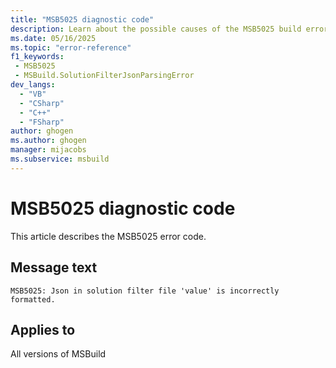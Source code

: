```yaml
---
title: "MSB5025 diagnostic code"
description: Learn about the possible causes of the MSB5025 build error, and get troubleshooting tips.
ms.date: 05/16/2025
ms.topic: "error-reference"
f1_keywords:
 - MSB5025
 - MSBuild.SolutionFilterJsonParsingError
dev_langs:
  - "VB"
  - "CSharp"
  - "C++"
  - "FSharp"
author: ghogen
ms.author: ghogen
manager: mijacobs
ms.subservice: msbuild
---
```


# MSB5025 diagnostic code

<!-- :::ErrorDefinitionDescription::: -->
<!-- :::editable-content name="introDescription"::: -->
This article describes the MSB5025 error code.
<!-- :::editable-content-end::: -->

## Message text

<!-- :::editable-content name="messageText"::: -->
`MSB5025: Json in solution filter file 'value' is incorrectly formatted.`
<!-- :::editable-content-end::: -->
<!-- MSB5025: Json in solution filter file "{0}" is incorrectly formatted. -->

<!-- :::editable-content name="postOutputDescription"::: -->
<!--
{StrBegin="MSB5025: "}UE: The solution filename is provided separately to loggers.
-->
<!-- :::editable-content-end::: -->
<!-- :::ErrorDefinitionDescription-end::: -->

## Applies to

All versions of MSBuild
